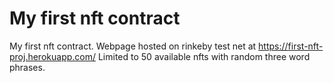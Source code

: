 # My first nft contract

My first nft contract. Webpage hosted on rinkeby test net at https://first-nft-proj.herokuapp.com/
Limited to 50 available nfts with random three word phrases. 